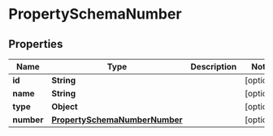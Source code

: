 

# PropertySchemaNumber


## Properties

| Name | Type | Description | Notes |
|------------ | ------------- | ------------- | -------------|
|**id** | **String** |  |  [optional] |
|**name** | **String** |  |  [optional] |
|**type** | **Object** |  |  [optional] |
|**number** | [**PropertySchemaNumberNumber**](PropertySchemaNumberNumber.md) |  |  [optional] |



